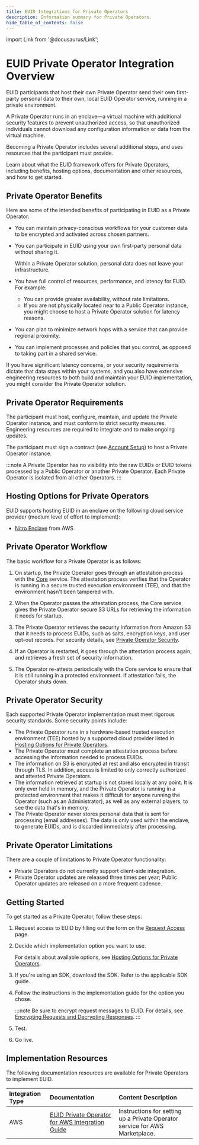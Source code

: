 ```yaml
---
title: EUID Integrations for Private Operators
description: Information summary for Private Operators.
hide_table_of_contents: false
---
```


import Link from '@docusaurus/Link';

# EUID Private Operator Integration Overview

EUID participants that host their own Private Operator send their own first-party <Link href="../ref-info/glossary-uid#gl-personal-data">personal data</Link> to their own, local EUID <Link href="../ref-info/glossary-uid#gl-operator">Operator</Link> service, running in a private environment.

A Private Operator runs in an <Link href="../ref-info/glossary-uid#gl-enclave">enclave</Link>&#8212;a virtual machine with additional security features to prevent unauthorized access, so that unauthorized individuals cannot download any configuration information or data from the virtual machine.

Becoming a Private Operator includes several additional steps, and uses resources that the participant must provide.

Learn about what the EUID framework offers for Private Operators, including benefits, hosting options, documentation and other resources, and how to get started.

## Private Operator Benefits

Here are some of the intended benefits of participating in EUID as a Private Operator:
- You can maintain privacy-conscious workflows for your customer data to be encrypted and activated across chosen partners.
- You can participate in EUID using your own first-party <Link href="../ref-info/glossary-uid#gl-personal-data">personal data</Link>  without sharing it.

  Within a Private Operator solution, personal data does not leave your infrastructure.
- You have full control of resources, performance, and latency for EUID. For example:  
  - You can provide greater availability, without rate limitations.
  - If you are not physically located near to a Public Operator instance, you might choose to host a Private Operator solution for latency reasons.
- You can plan to minimize network hops with a service that can provide regional proximity.
- You can implement processes and policies that you control, as opposed to taking part in a shared service.

If you have significant latency concerns, or your security requirements dictate that data stays within your systems, and you also have extensive engineering resources to both build and maintain your EUID implementation, you might consider the Private Operator solution. 

## Private Operator Requirements

The participant must host, configure, maintain, and update the Private Operator instance, and must conform to strict security measures. Engineering resources are required to integrate and to make ongoing updates.

The participant must sign a contract (see [Account Setup](../getting-started/gs-account-setup.md)) to host a Private Operator instance.

:::note
A Private Operator has no visibility into the raw EUIDs or EUID tokens processed by a Public Operator or another Private Operator. Each Private Operator is isolated from all other Operators.
:::

## Hosting Options for Private Operators

EUID supports hosting EUID in an <Link href="../ref-info/glossary-uid#gl-enclave">enclave</Link> on the following cloud service provider (medium level of effort to implement):
- [Nitro Enclave](https://aws.amazon.com/ec2/nitro/) from AWS

## Private Operator Workflow

The basic workflow for a Private Operator is as follows:

1. On startup, the Private Operator goes through an attestation process with the <a href="../ref-info/glossary-uid#gl-core-service">Core</a> service. The attestation process verifies that the Operator is running in a secure trusted execution environment (TEE), and that the environment hasn't been tampered with.

1. When the Operator passes the attestation process, the Core service gives the Private Operator secure S3 URLs for retrieving the information it needs for startup.

1. The Private Operator retrieves the security information from Amazon S3 that it needs to process EUIDs, such as salts, encryption keys, and user opt-out records. For security details, see [Private Operator Security](#private-operator-security).

1. If an Operator is restarted, it goes through the attestation process again, and retrieves a fresh set of security information.

1. The Operator re-attests periodically with the Core service to ensure that it is still running in a protected environment. If attestation fails, the Operator shuts down.

## Private Operator Security

Each supported Private Operator implementation must meet rigorous security standards. Some security points include:

- The Private Operator runs in a hardware-based trusted execution environment (TEE) hosted by a supported cloud provider listed in [Hosting Options for Private Operators](#hosting-options-for-private-operators).
- The Private Operator must complete an attestation process before accessing the information needed to process EUIDs.
- The information on S3 is encrypted at rest and also encrypted in transit through TLS. In addition, access is limited to only correctly authorized and attested Private Operators.
- The information retrieved at startup is not stored locally at any point. It is only ever held in memory, and the Private Operator is running in a protected environment that makes it difficult for anyone running the Operator (such as an Administrator), as well as any external players, to see the data that's in memory.
- The Private Operator never stores <Link href="../ref-info/glossary-uid#gl-personal-data">personal data</Link> that is sent for processing (email addresses). The data is only used within the enclave, to generate EUIDs, and is discarded immediately after processing.

## Private Operator Limitations

There are a couple of limitations to Private Operator functionality:
- Private Operators do not currently support <Link href="../ref-info/glossary-uid#gl-client-side">client-side integration</Link>.
- Private Operator updates are released three times per year; Public Operator updates are released on a more frequent cadence.

## Getting Started

To get started as a Private Operator, follow these steps:

1. Request access to EUID by filling out the form on the [Request Access](/request-access) page.
2. Decide which implementation option you want to use.

   For details about available options, see [Hosting Options for Private Operators](#hosting-options-for-private-operators).
3. If you're using an SDK, download the SDK. Refer to the applicable SDK guide.
4. Follow the instructions in the implementation guide for the option you chose.

   :::note
   Be sure to encrypt request messages to EUID. For details, see [Encrypting Requests and Decrypting Responses](../getting-started/gs-encryption-decryption.md).
   :::
5. Test.
6. Go live.

## Implementation Resources

The following documentation resources are available for Private Operators to implement EUID.

| Integration Type| Documentation | Content Description |
| :--- | :--- | :--- |
| AWS | [EUID Private Operator for AWS Integration Guide](../guides/operator-guide-aws-marketplace.md) | Instructions for setting up a Private Operator service for AWS Marketplace. |
